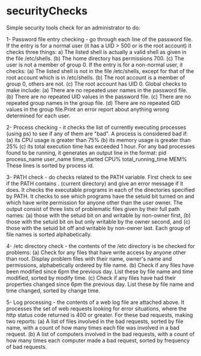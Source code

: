 # securityChecks
Simple security tools check for an administrator to do:


1- Password file entry checking - go through each line of the password file. If the entry is for a normal user (it has a UID > 500 or is the root account) it checks three things:
a) The listed shell is actually a valid shell as given in the file /etc/shells. (b) The home directory has permissions 700. (c) The user is not a member of group 0.
If the entry is for a non-normal user, it checks: (a) The listed shell is not in the file /etc/shells, except for that of the root account which is in /etc/shells. (b) The root account is a member of group 0, others are not. (c) The root account has UID 0. Global checks to make include: (a) There are no repeated user names in the password file. (b) There are no repeated UID values in the password file. (c) There are no repeated group names in the group file. (d) There are no repeated GID values in the group file.Print an error report about anything wrong determined for each user.


2- Process checking - it checks the list of currently executing processes (using ps) to see if any of them are "bad". A process is considered bad if: (a) its CPU usage is greater than 75% (b) its memory usage is greater than 25% (c) its total execution time has exceeded 1 hour. For any bad processes found to be running, it generates an output line in the format: pid process_name user_name time_started CPU% total_running_time MEM% These lines is sorted by process id.


3- PATH check - do checks related to the PATH variable. First check to see if the PATH contains . (current directory) and give an error message if it does. It checks the executable programs in each of the directories specified by PATH. It checks to see which programs have the setuid bit turned on and which have write permission for anyone other than the user owner. The output  consist of three lists of problematic files given by their full path names: (a) those with the setuid bit on and writable by non-owner first, (b) those with the setuid bit on but only writable by the owner second, and (c) those with the setuid bit off and writable by non-owner last. Each group of file names is sorted alphabetically.


4- /etc directory check - the contents of the /etc directory is be checked for problems: (a) Check for any files that have write access by anyone other than root. Display problem files with their name, owner's name and permissions, alphabetically ordered by file name. (b) Check if any files have been modified since 6pm the previous day. List these by file name and time modified, sorted by modify time. (c) Check if any files have had their properties changed since 6pm the previous day. List these by file name and time changed, sorted by change time.


5- Log processing - the contents of a web log file are attached above. It processes the set of web requests looking for error situations, where the http status code returned is 400 or greater. For these bad requests, making two reports: (a) A list of files involved in the bad requests, sorted by file name, with a count of how many times each file was involved in a bad request. (b) A list of computers involved in the bad requests, with a count of how many times each computer made a bad request, sorted by frequency of bad requests.

